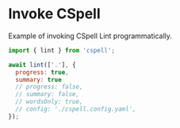 # Invoke CSpell

Example of invoking CSpell Lint programmatically.

<!--- @@inject: ./index.mjs --->

```javascript
import { lint } from 'cspell';

await lint(['.'], {
  progress: true,
  summary: true
  // progress: false,
  // summary: false,
  // wordsOnly: true,
  // config: './cspell.config.yaml',
});
```

<!--- @@inject-end: ./index.mjs --->
